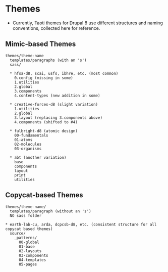 # Themes
* Currently, Taoti themes for Drupal 8 use different structures and naming conventions, collected here for reference.

## Mimic-based Themes
```
themes/theme-name
  templates/paragraphs (with an 's')
  sass/
  
  * hfsa-d8, scai, usfs, ibhre, etc. (most common)
    0.config (missing in some)
    1.utilities
    2.global
    3.components
    4.content-types (new addition in some)

  * creative-forces-d8 (slight variation)
    1.utilities
    2.global
    3.layout (replacing 3.components above)
    4.components (shifted to #4)

  * fulbright-d8 (atomic design)
    00-fundamentals
    01-atoms
    02-molecules
    03-organisms

  * abt (another variation)
    base
    components
    layout
    print
    utilities
```

## Copycat-based Themes
```
themes/theme-name/
  templates/paragraph (without an 's')
  NO sass folder

* earth-lab-cu, arda, dcpcsb-d8, etc. (consistent structure for all copycat based themes)
  source/
    _patterns/
      00-global
      01-base
      02-layouts
      03-components
      04-templates
      05-pages
```
